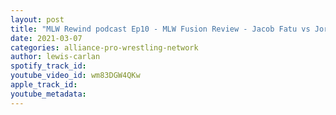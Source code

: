 ```yaml
---
layout: post
title: "MLW Rewind podcast Ep10 - MLW Fusion Review - Jacob Fatu vs Jordan Oliver, Calvin Tankman, Parrow"
date: 2021-03-07
categories: alliance-pro-wrestling-network
author: lewis-carlan
spotify_track_id: 
youtube_video_id: wm83DGW4QKw
apple_track_id: 
youtube_metadata: 
---
```

